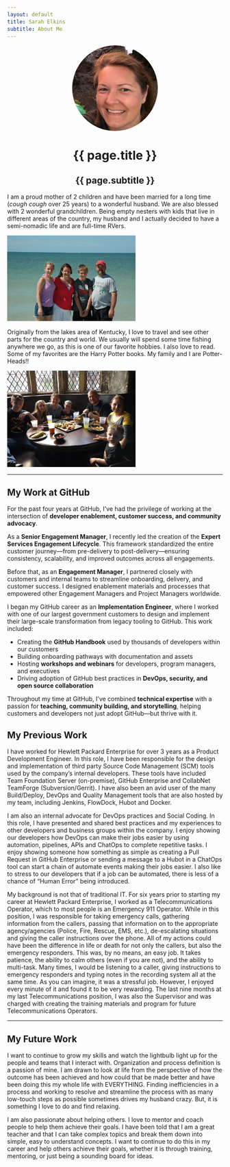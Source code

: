 ```yaml
---
layout: default
title: Sarah Elkins
subtitle: About Me
---
```

<img align="middle" src="./assets/images/HeadShot.jpg" alt="Sarah Elkins" style="border-radius:50%; display:block; margin:auto;" width="200" height="200">  

<h1 align="center">{{ page.title }}</h1>
<h2 align="center">{{ page.subtitle }}</h2>

I am a proud mother of 2 children and have been married for a long time (*cough cough* over 25 years) to a wonderful husband. We are also blessed with 2 wonderful grandchildren.  Being empty nesters with kids that live in different areas of the country, my husband and I actually decided to have a semi-nomadic life and are full-time RVers.  

<img src="./assets/images/Family.JPG" width="300">    

Originally from the lakes area of Kentucky, I love to travel and see other parts for the country and world.  We usually will spend some time fishing anywhere we go, as this is one of our favorite hobbies.  I also love to read.  Some of my favorites are the Harry Potter books.  My family and I are Potter-Heads!!

<img src="./assets/images/HP.jpg" width="300">  

---

## My Work at GitHub

For the past four years at GitHub, I’ve had the privilege of working at the intersection of **developer enablement, customer success, and community advocacy**.

As a **Senior Engagement Manager**, I recently led the creation of the **Expert Services Engagement Lifecycle**. This framework standardized the entire customer journey—from pre-delivery to post-delivery—ensuring consistency, scalability, and improved outcomes across all engagements.

Before that, as an **Engagement Manager**, I partnered closely with customers and internal teams to streamline onboarding, delivery, and customer success. I designed enablement materials and processes that empowered other Engagement Managers and Project Managers worldwide.

I began my GitHub career as an **Implementation Engineer**, where I worked with one of our largest government customers to design and implement their large-scale transformation from legacy tooling to GitHub. This work included:

- Creating the **GitHub Handbook** used by thousands of developers within our customers
- Building onboarding pathways with documentation and assets  
- Hosting **workshops and webinars** for developers, program managers, and executives  
- Driving adoption of GitHub best practices in **DevOps, security, and open source collaboration**  

Throughout my time at GitHub, I’ve combined **technical expertise** with a passion for **teaching, community building, and storytelling**, helping customers and developers not just adopt GitHub—but thrive with it.

## My Previous Work

I have worked for Hewlett Packard Enterprise for over 3 years as a Product Development Engineer.  In this role, I have been responsible for the design and implementation of third party Source Code Management (SCM) tools used by the company’s internal developers.  These tools have included Team Foundation Server (on-premise), GitHub Enterprise and CollabNet TeamForge (Subversion/Gerrit).  I have also been an avid user of the many Build/Deploy, DevOps and Quality Management tools that are also hosted by my team, including Jenkins, FlowDock, Hubot and Docker.  

I am also an internal advocate for DevOps practices and Social Coding.   In this role, I have presented and shared best practices and my experiences to other developers and business groups within the company.  I enjoy showing our developers how DevOps can make their jobs easier by using automation, pipelines, APIs and ChatOps to complete repetitive tasks.  I enjoy showing someone how something as simple as creating a Pull Request in GitHub Enterprise or sending a message to a Hubot in a ChatOps tool can start a chain of automate events making their jobs easier.  I also like to stress to our developers that if a job can be automated, there is less of a chance of “Human Error” being introduced.

My background is not that of traditional IT.  For six years prior to starting my career at Hewlett Packard Enterprise, I worked as a Telecommunications Operator, which to most people is an Emergency 911 Operator.  While in this position, I was responsible for taking emergency calls, gathering information from the callers, passing that information on to the appropriate agency/agencies (Police, Fire, Rescue, EMS, etc.), de-escalating situations and giving the caller instructions over the phone.  All of my actions could have been the difference in life or death for not only the callers, but also the emergency responders.  This was, by no means, an easy job.  It takes patience, the ability to calm others (even if you are not), and the ability to multi-task.  Many times, I would be listening to a caller, giving instructions to emergency responders and typing notes in the recording system all at the same time.  As you can imagine, it was a stressful job.  However, I enjoyed every minute of it and found it to be very rewarding.  The last nine months at my last Telecommunications position, I was also the Supervisor and was charged with creating the training materials and program for future Telecommunications Operators.  

---

## My Future Work

I want to continue to grow my skills and watch the lightbulb light up for the people and teams that I interact with.  Organization and process definition is a passion of mine.  I am drawn to look at life from the perspective of how the outcome has been achieved and how could that be made better and have been doing this my whole life with EVERYTHING.  Finding inefficiencies in a process and working to resolve and streamline the process with as many low-touch steps as possible sometimes drives my husband crazy.  But, it is something I love to do and find relaxing.

I am also passionate about helping others.  I love to mentor and coach people to help them achieve their goals.  I have been told that I am a great teacher and that I can take complex topics and break them down into simple, easy to understand concepts.  I want to continue to do this in my career and help others achieve their goals, whether it is through training, mentoring, or just being a sounding board for ideas.
